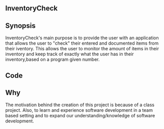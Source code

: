 ## InventoryCheck

## Synopsis
InventoryCheck's main purpose is to provide the user with an application that allows the user to "check" their entered and documented items from their iventory. This allows the user to monitor the amount of items in their inventory and keep track of exactly what the user has in their inventory,based on a program given number. 

## Code


## Why
The motivation behind the creation of this project is because of a class project. Also, to learn and experience software development in a team based setting and to expand our understanding/knowledge of software development. 
